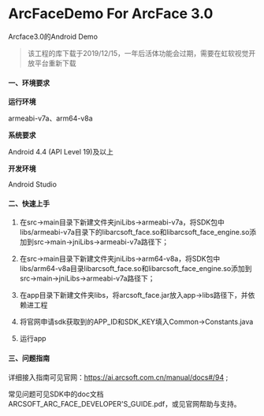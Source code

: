 # ArcFaceDemo For ArcFace 3.0
Arcface3.0的Android Demo

>  该工程的库下载于2019/12/15，一年后活体功能会过期，需要在虹软视觉开放平台重新下载


#### 一、环境要求
**运行环境**

armeabi-v7a、arm64-v8a

**系统要求**

Android 4.4 (API Level 19)及以上

**开发环境**

Android Studio

#### 二、快速上手
1. 在src->main目录下新建文件夹jniLibs->armeabi-v7a，将SDK包中libs/armeabi-v7a目录下的libarcsoft_face.so和libarcsoft_face_engine.so添加到src->main->jniLibs->armeabi-v7a路径下；<br>

2. 在src->main目录下新建文件夹jniLibs->arm64-v8a，将SDK包中libs/arm64-v8a目录libarcsoft_face.so和libarcsoft_face_engine.so添加到src->main->jniLibs->armeabi-v7a路径下；

3. 在app目录下新建文件夹libs，将arcsoft_face.jar放入app->libs路径下，并依赖进工程

4. 将官网申请sdk获取到的APP_ID和SDK_KEY填入Common->Constants.java

5. 运行app

#### 三、问题指南
详细接入指南可见官网：https://ai.arcsoft.com.cn/manual/docs#/94 ;

常见问题可见SDK中的doc文档ARCSOFT_ARC_FACE_DEVELOPER'S_GUIDE.pdf，或见官网帮助与支持。